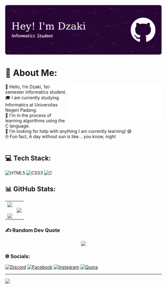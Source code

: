 <img width="900p" src="files/Banner-image(1).png">

# 💫 About Me:
<img align="right" src="files/8390-fubuki-shirakami-without-background.gif">

<div align="left">
  <p>
    👋️ Hello, I’m Dzaki, 1st-semester informatics student.<br>
    🎓️ I am currently studying Informatics at Universitas Negeri Padang.<br>
    🌱️ I'm in the process of learning algorithms using the C language.<br>
    🤔 I’m looking for help with anything I am currently learning! 😅<br>
    🤓️ Fun fact, A day without sun is like... you know, night<br><br>
  </p>
</div>

## 💻 Tech Stack:
![HTML5](https://img.shields.io/badge/html5-%23E34F26.svg?style=for-the-badge&logo=html5&logoColor=white) ![CSS3](https://img.shields.io/badge/css3-%231572B6.svg?style=for-the-badge&logo=css3&logoColor=white) ![C](https://img.shields.io/badge/c-%2300599C.svg?style=for-the-badge&logo=c&logoColor=white)

## 📊 GitHub Stats:
<table align="center">
  <tr>
    <td><img width="500p" align="center" src="https://github-readme-stats.vercel.app/api?username=Nyot-Nyot&theme=radical&hide_border=false&include_all_commits=false&count_private=true"><br><br><img align="center" src="https://github-readme-streak-stats.herokuapp.com/?user=Nyot-Nyot&theme=radical&hide_border=false"></td>
    <td><img width="500p" align="center" src="https://github-readme-stats.vercel.app/api/top-langs/?username=Nyot-Nyot&theme=radical&hide_border=false&include_all_commits=false&count_private=true&layout=compact"></td>
  </tr>
</table>

### ✍️ Random Dev Quote
<div align="center"><img align="center" src="https://quotes-github-readme.vercel.app/api?type=horizontal&theme=radical"></div>

### 🌐 Socials:
[![Discord](https://img.shields.io/badge/Discord-%237289DA.svg?logo=discord&logoColor=white)](https://discord.gg/NyotNyot) [![Facebook](https://img.shields.io/badge/Facebook-%231877F2.svg?logo=Facebook&logoColor=white)](https://web.facebook.com/dzaki.sultan.5) [![Instagram](https://img.shields.io/badge/Instagram-%23E4405F.svg?logo=Instagram&logoColor=white)](https://www.instagram.com/dzakisultanr/) [![Quora](https://img.shields.io/badge/Quora-%23B92B27.svg?logo=Quora&logoColor=white)](https://id.quora.com/profile/Dzaki-Sultan-Rabbani) 

---
[![](https://visitcount.itsvg.in/api?id=Nyot-Nyot&icon=5&color=2)](https://visitcount.itsvg.in)

<!-- Proudly created with GPRM ( https://gprm.itsvg.in ) -->
